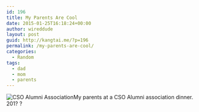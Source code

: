 ```yaml
---
id: 196
title: My Parents Are Cool
date: 2015-01-25T16:18:24+00:00
author: wireddude
layout: post
guid: http://kangtai.me/?p=196
permalink: /my-parents-are-cool/
categories:
  - Random
tags:
  - dad
  - mom
  - parents
---
```

 <img src="http://i1.wp.com/media.davidkanter.com/Photo-2015-01-25-16-16.jpg?w=604" alt="CSO Alumni Association" data-recalc-dims="1" />My parents at a CSO Alumni association dinner. 201? ?